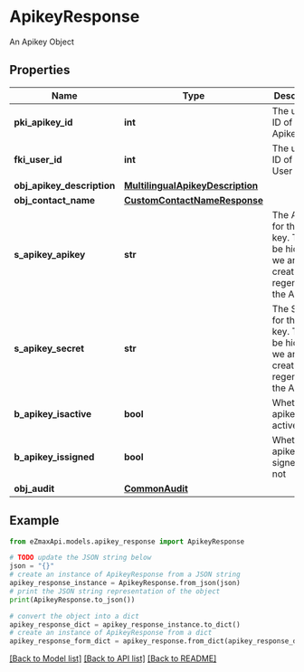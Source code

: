 # ApikeyResponse

An Apikey Object

## Properties

Name | Type | Description | Notes
------------ | ------------- | ------------- | -------------
**pki_apikey_id** | **int** | The unique ID of the Apikey | 
**fki_user_id** | **int** | The unique ID of the User | 
**obj_apikey_description** | [**MultilingualApikeyDescription**](MultilingualApikeyDescription.md) |  | 
**obj_contact_name** | [**CustomContactNameResponse**](CustomContactNameResponse.md) |  | 
**s_apikey_apikey** | **str** | The Apikey for the API key.  This will be hidden if we are not creating or regenerating the Apikey. | [optional] 
**s_apikey_secret** | **str** | The Secret for the API key.  This will be hidden if we are not creating or regenerating the Apikey. | [optional] 
**b_apikey_isactive** | **bool** | Whether the apikey is active or not | 
**b_apikey_issigned** | **bool** | Whether the apikey is signed or not | [optional] 
**obj_audit** | [**CommonAudit**](CommonAudit.md) |  | 

## Example

```python
from eZmaxApi.models.apikey_response import ApikeyResponse

# TODO update the JSON string below
json = "{}"
# create an instance of ApikeyResponse from a JSON string
apikey_response_instance = ApikeyResponse.from_json(json)
# print the JSON string representation of the object
print(ApikeyResponse.to_json())

# convert the object into a dict
apikey_response_dict = apikey_response_instance.to_dict()
# create an instance of ApikeyResponse from a dict
apikey_response_form_dict = apikey_response.from_dict(apikey_response_dict)
```
[[Back to Model list]](../README.md#documentation-for-models) [[Back to API list]](../README.md#documentation-for-api-endpoints) [[Back to README]](../README.md)


